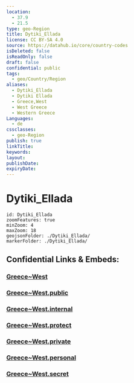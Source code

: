 ```yaml
---
location:
  - 37.9
  - 21.5
type: geo-Region
title: Dytiki_Ellada
license: CC BY-SA 4.0
source: https://datahub.io/core/country-codes
isDeleted: false
isReadOnly: false
draft: false
confidential: public
tags:
  - geo/Country/Region
aliases:
  - Dytiki_Ellada
  - Dytiki Ellada
  - Greece,West
  - West Greece
  - Western Greece
Languages:
  - de
cssclasses:
  - geo-Region
publish: true
linkTitle:
keywords:
layout:
publishDate:
expiryDate:
---
```


# Dytiki_Ellada

```leaflet
id: Dytiki_Ellada
zoomFeatures: true 
minZoom: 4 
maxZoom: 18
geojsonFolder: ./Dytiki_Ellada/
markerFolder: ./Dytiki_Ellada/
```


## Confidential Links & Embeds: 

### [Greece~West](/_Standards/Earth/Continent/Europe/Europe~South/Greece/Regions-Greek/Greece~West.md) 

### [Greece~West.public](/_public/Earth/Continent/Europe/Europe~South/Greece/Regions-Greek/Greece~West.public.md) 

### [Greece~West.internal](/_internal/Earth/Continent/Europe/Europe~South/Greece/Regions-Greek/Greece~West.internal.md) 

### [Greece~West.protect](/_protect/Earth/Continent/Europe/Europe~South/Greece/Regions-Greek/Greece~West.protect.md) 

### [Greece~West.private](/_private/Earth/Continent/Europe/Europe~South/Greece/Regions-Greek/Greece~West.private.md) 

### [Greece~West.personal](/_personal/Earth/Continent/Europe/Europe~South/Greece/Regions-Greek/Greece~West.personal.md) 

### [Greece~West.secret](/_secret/Earth/Continent/Europe/Europe~South/Greece/Regions-Greek/Greece~West.secret.md)

